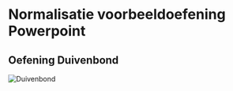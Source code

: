 # Normalisatie voorbeeldoefening Powerpoint
## Oefening Duivenbond
![Duivenbond](./afb/normalisatie/duivenbond.png)